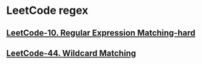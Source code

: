 # LeetCode regex



## [LeetCode-10. Regular Expression Matching-hard](https://leetcode.cn/problems/regular-expression-matching/) 



## [LeetCode-44. Wildcard Matching](https://leetcode.cn/problems/wildcard-matching/)